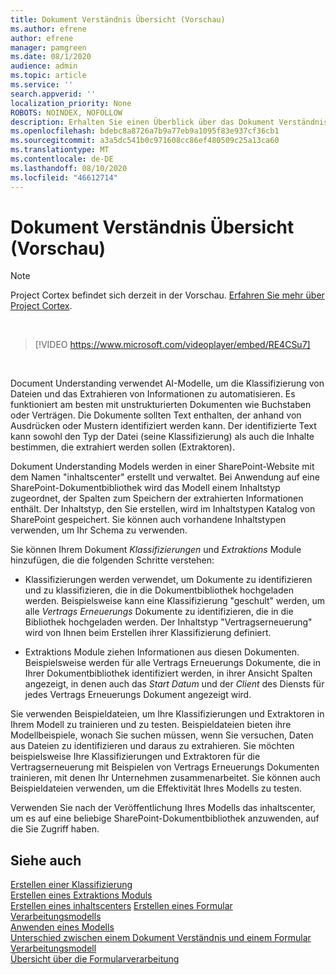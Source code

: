 ```yaml
---
title: Dokument Verständnis Übersicht (Vorschau)
ms.author: efrene
author: efrene
manager: pamgreen
ms.date: 08/1/2020
audience: admin
ms.topic: article
ms.service: ''
search.appverid: ''
localization_priority: None
ROBOTS: NOINDEX, NOFOLLOW
description: Erhalten Sie einen Überblick über das Dokument Verständnis in Project Cortex.
ms.openlocfilehash: bdebc8a8726a7b9a77eb9a1095f83e937cf36cb1
ms.sourcegitcommit: a3a5dc541b0c971608cc86ef480509c25a13ca60
ms.translationtype: MT
ms.contentlocale: de-DE
ms.lasthandoff: 08/10/2020
ms.locfileid: "46612714"
---
```

# <a name="document-understanding-overview-preview"></a>Dokument Verständnis Übersicht (Vorschau)
> [!Note] 
> Project Cortex befindet sich derzeit in der Vorschau. [Erfahren Sie mehr über Project Cortex](https://aka.ms/projectcortex).

</br>

> [!VIDEO https://www.microsoft.com/videoplayer/embed/RE4CSu7] 

</br>

Document Understanding verwendet AI-Modelle, um die Klassifizierung von Dateien und das Extrahieren von Informationen zu automatisieren. Es funktioniert am besten mit unstrukturierten Dokumenten wie Buchstaben oder Verträgen. Die Dokumente sollten Text enthalten, der anhand von Ausdrücken oder Mustern identifiziert werden kann. Der identifizierte Text kann sowohl den Typ der Datei (seine Klassifizierung) als auch die Inhalte bestimmen, die extrahiert werden sollen (Extraktoren).

Dokument Understanding Models werden in einer SharePoint-Website mit dem Namen "inhaltscenter" erstellt und verwaltet. Bei Anwendung auf eine SharePoint-Dokumentbibliothek wird das Modell einem Inhaltstyp zugeordnet, der Spalten zum Speichern der extrahierten Informationen enthält. Der Inhaltstyp, den Sie erstellen, wird im Inhaltstypen Katalog von SharePoint gespeichert. Sie können auch vorhandene Inhaltstypen verwenden, um Ihr Schema zu verwenden.

Sie können Ihrem Dokument *Klassifizierungen* und *Extraktions* Module hinzufügen, die die folgenden Schritte verstehen: 

- Klassifizierungen werden verwendet, um Dokumente zu identifizieren und zu klassifizieren, die in die Dokumentbibliothek hochgeladen werden. Beispielsweise kann eine Klassifizierung "geschult" werden, um alle *Vertrags Erneuerungs* Dokumente zu identifizieren, die in die Bibliothek hochgeladen werden. Der Inhaltstyp "Vertragserneuerung" wird von Ihnen beim Erstellen ihrer Klassifizierung definiert.

- Extraktions Module ziehen Informationen aus diesen Dokumenten. Beispielsweise werden für alle Vertrags Erneuerungs Dokumente, die in Ihrer Dokumentbibliothek identifiziert werden, in ihrer Ansicht Spalten angezeigt, in denen auch das *Start Datum* und der *Client* des Diensts für jedes Vertrags Erneuerungs Dokument angezeigt wird. 

Sie verwenden Beispieldateien, um Ihre Klassifizierungen und Extraktoren in Ihrem Modell zu trainieren und zu testen. Beispieldateien bieten ihre Modellbeispiele, wonach Sie suchen müssen, wenn Sie versuchen, Daten aus Dateien zu identifizieren und daraus zu extrahieren. Sie möchten beispielsweise Ihre Klassifizierungen und Extraktoren für die Vertragserneuerung mit Beispielen von Vertrags Erneuerungs Dokumenten trainieren, mit denen Ihr Unternehmen zusammenarbeitet. Sie können auch Beispieldateien verwenden, um die Effektivität Ihres Modells zu testen.

Verwenden Sie nach der Veröffentlichung Ihres Modells das inhaltscenter, um es auf eine beliebige SharePoint-Dokumentbibliothek anzuwenden, auf die Sie Zugriff haben.  


## <a name="see-also"></a>Siehe auch
[Erstellen einer Klassifizierung](create-a-classifier.md)</br>
[Erstellen eines Extraktions Moduls](create-an-extractor.md)</br>
[Erstellen eines inhaltscenters](create-a-content-center.md) 
 [Erstellen eines Formular Verarbeitungsmodells](create-a-form-processing-model.md)</br>
[Anwenden eines Modells](apply-a-model.md)   
[Unterschied zwischen einem Dokument Verständnis und einem Formular Verarbeitungsmodell](difference-between-document-understanding-and-form-processing-model.md)  
[Übersicht über die Formularverarbeitung](form-processing-overview.md)




